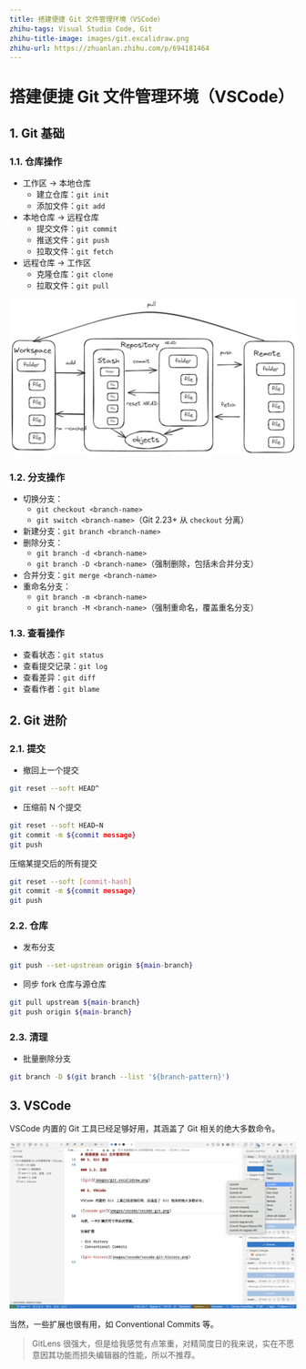 ```yaml
---
title: 搭建便捷 Git 文件管理环境（VSCode）
zhihu-tags: Visual Studio Code, Git
zhihu-title-image: images/git.excalidraw.png
zhihu-url: https://zhuanlan.zhihu.com/p/694181464
---
```


# 搭建便捷 Git 文件管理环境（VSCode）

## 1. Git 基础

### 1.1. 仓库操作

- 工作区 → 本地仓库
  - 建立仓库：`git init`
  - 添加文件：`git add`
- 本地仓库 -> 远程仓库
  - 提交文件：`git commit`
  - 推送文件：`git push`
  - 拉取文件：`git fetch`
- 远程仓库 → 工作区
  - 克隆仓库：`git clone`
  - 拉取文件：`git pull`

![Git](images/git.excalidraw.png)

### 1.2. 分支操作

- 切换分支：
  - `git checkout <branch-name>`
  - `git switch <branch-name>`（Git 2.23+ 从 `checkout` 分离）
- 新建分支：`git branch <branch-name>`
- 删除分支：
  - `git branch -d <branch-name>`
  - `git branch -D <branch-name>`（强制删除，包括未合并分支）
- 合并分支：`git merge <branch-name>`
- 重命名分支：
  - `git branch -m <branch-name>`
  - `git branch -M <branch-name>`（强制重命名，覆盖重名分支）

### 1.3. 查看操作

- 查看状态：`git status`
- 查看提交记录：`git log`
- 查看差异：`git diff`
- 查看作者：`git blame`

## 2. Git 进阶

### 2.1. 提交

- 撤回上一个提交

```bash
git reset --soft HEAD^
```

- 压缩前 N 个提交

```bash
git reset --soft HEAD~N
git commit -m ${commit message}
git push
```

压缩某提交后的所有提交

```bash
git reset --soft [commit-hash]
git commit -m ${commit message}
git push
```

### 2.2. 仓库

- 发布分支

```bash
git push --set-upstream origin ${main-branch}
```

- 同步 fork 仓库与源仓库

```bash
git pull upstream ${main-branch}
git push origin ${main-branch}
```

### 2.3. 清理

- 批量删除分支

```bash
git branch -D $(git branch --list '${branch-pattern}')
```

## 3. VSCode

VSCode 内置的 Git 工具已经足够好用，其涵盖了 Git 相关的绝大多数命令。

![vscode-git](images/vscode/vscode-git.png)

当然，一些扩展也很有用，如 Conventional Commits 等。

> GitLens 很强大，但是给我感觉有点笨重，对精简度日的我来说，实在不愿意因其功能而损失编辑器的性能，所以不推荐。
